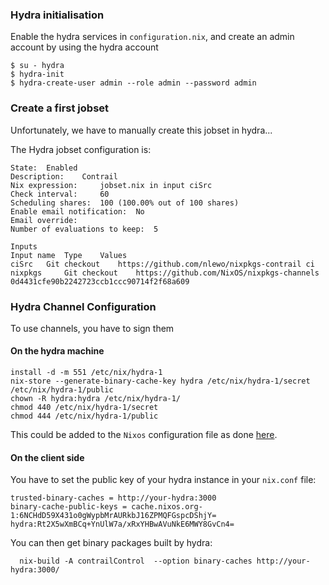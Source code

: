 ### Hydra initialisation

Enable the hydra services in `configuration.nix`, and create an admin account by using the hydra account
```
$ su - hydra
$ hydra-init
$ hydra-create-user admin --role admin --password admin
```

### Create a first jobset

Unfortunately, we have to manually create this jobset in hydra...

The Hydra jobset configuration is:
```
State: 	Enabled
Description: 	Contrail
Nix expression: 	jobset.nix in input ciSrc
Check interval: 	60
Scheduling shares: 	100 (100.00% out of 100 shares)
Enable email notification: 	No
Email override: 	
Number of evaluations to keep: 	5

Inputs
Input name	Type	Values
ciSrc 	Git checkout 	https://github.com/nlewo/nixpkgs-contrail ci
nixpkgs 	Git checkout 	https://github.com/NixOS/nixpkgs-channels 0d4431cfe90b2242723ccb1ccc90714f2f68a609
```

### Hydra Channel Configuration

To use channels, you have to sign them

#### On the hydra machine
```
install -d -m 551 /etc/nix/hydra-1
nix-store --generate-binary-cache-key hydra /etc/nix/hydra-1/secret /etc/nix/hydra-1/public
chown -R hydra:hydra /etc/nix/hydra-1/
chmod 440 /etc/nix/hydra-1/secret 
chmod 444 /etc/nix/hydra-1/public 

```

This could be added to the `Nixos` configuration file as done [here](https://github.com/peti/hydra-tutorial/blob/b2703510026caf6fd676ad3bb5aec84d5958d190/hydra-master.nix#L63).

#### On the client side

You have to set the public key of your hydra instance in your `nix.conf` file:

```
trusted-binary-caches = http://your-hydra:3000
binary-cache-public-keys = cache.nixos.org-1:6NCHdD59X431o0gWypbMrAURkbJ16ZPMQFGspcDShjY= hydra:Rt2X5wXmBCq+YnUlW7a/xRxYHBwAVuNkE6MWY8GvCn4=
```

You can then get binary packages built by hydra:
```
  nix-build -A contrailControl  --option binary-caches http://your-hydra:3000/
```
